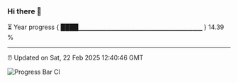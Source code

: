 ### Hi there 👋

⏳ Year progress { ████▁▁▁▁▁▁▁▁▁▁▁▁▁▁▁▁▁▁▁▁▁▁▁▁▁▁ } 14.39 %

---

⏰ Updated on Sat, 22 Feb 2025 12:40:46 GMT

![Progress Bar CI](https://github.com/DhruviPatel157/GitHub-Actions-Demo/workflows/Progress%20Bar%20CI/badge.svg)
